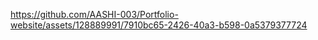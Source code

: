https://github.com/AASHI-003/Portfolio-website/assets/128889991/7910bc65-2426-40a3-b598-0a5379377724
